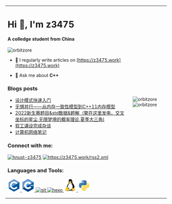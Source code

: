 <html>
<table style="margin-left: auto; margin-right: auto;">
<tr>
<td>
<h1> Hi 👋, I'm z3475 </h1>

<h4> A colledge student from China </h4>

<img src="https://komarev.com/ghpvc/?username=orbitzore&label=Profile%20views&color=0e75b6&style=flat" alt="orbitzore" />

- 📝 I regularly write articles on [https://z3475.work](https://z3475.work)

- 💬 Ask me about **C++**

<h3>  Blogs posts </h3>

<!-- BLOG-POST-LIST:START -->
- [设计模式快速入门](http://z3475.work/rebirth/2023/03/16/%E8%AE%BE%E8%AE%A1%E6%A8%A1%E5%BC%8F%E5%BF%AB%E9%80%9F%E5%85%A5%E9%97%A8/)
- [无惧并行——从内存一致性模型到C++11内存模型](http://z3475.work/rebirth/2023/03/09/%E6%97%A0%E6%83%A7%E5%B9%B6%E5%8F%911/)
- [2022新生赛题目&amp;std数据&amp;题解（鳖在这里发电，交叉坐标的星尘,无限梦境的概率理论,夏季大三角&rpar;](http://z3475.work/rebirth/2023/03/04/2022%E6%96%B0%E7%94%9F%E8%B5%9B%E9%A2%98%E7%9B%AE-std%E6%95%B0%E6%8D%AE-%E9%A2%98%E8%A7%A3%EF%BC%88%E4%BA%A4%E5%8F%89%E5%9D%90%E6%A0%87%E7%9A%84%E6%98%9F%E5%B0%98-%E6%97%A0%E9%99%90%E6%A2%A6%E5%A2%83%E7%9A%84%E6%A6%82%E7%8E%87%E7%90%86%E8%AE%BA-%E5%A4%8F%E5%AD%A3%E5%A4%A7%E4%B8%89%E8%A7%92/)
- [软工课设完成杂谈](http://z3475.work/rebirth/2023/03/03/%E8%BD%AF%E5%B7%A5%E8%AF%BE%E8%AE%BE%E5%AE%8C%E6%88%90%E6%9D%82%E8%B0%88/)
- [计算机网络笔记](http://z3475.work/rebirth/2023/02/14/%E8%AE%A1%E7%AE%97%E6%9C%BA%E7%BD%91%E7%BB%9C%E7%AC%94%E8%AE%B0/)
<!-- BLOG-POST-LIST:END -->

<h3 align="left">Connect with me:</h3>
<p align="left">
<a href="https://codeforces.com/profile/hnust-z3475" target="blank"><img align="center" src="https://raw.githubusercontent.com/rahuldkjain/github-profile-readme-generator/master/src/images/icons/Social/codeforces.svg" alt="hnust-z3475" height="30" width="40" /></a>
<a href="/https://z3475.work/rss2.xml" target="blank"><img align="center" src="https://raw.githubusercontent.com/rahuldkjain/github-profile-readme-generator/master/src/images/icons/Social/rss.svg" alt="https://z3475.work/rss2.xml" height="30" width="40" /></a>
</p>

<h3 align="left">Languages and Tools:</h3>
<p align="left"> <a href="https://www.cprogramming.com/" target="_blank" rel="noreferrer"> <img src="https://raw.githubusercontent.com/devicons/devicon/master/icons/c/c-original.svg" alt="c" width="40" height="40"/> </a> <a href="https://www.w3schools.com/cpp/" target="_blank" rel="noreferrer"> <img src="https://raw.githubusercontent.com/devicons/devicon/master/icons/cplusplus/cplusplus-original.svg" alt="cplusplus" width="40" height="40"/> </a> <a href="https://git-scm.com/" target="_blank" rel="noreferrer"> <img src="https://www.vectorlogo.zone/logos/git-scm/git-scm-icon.svg" alt="git" width="40" height="40"/> </a> <a href="hexo.io/" target="_blank" rel="noreferrer"> <img src="https://www.vectorlogo.zone/logos/hexoio/hexoio-icon.svg" alt="hexo" width="40" height="40"/> </a> <a href="https://www.linux.org/" target="_blank" rel="noreferrer"> <img src="https://raw.githubusercontent.com/devicons/devicon/master/icons/linux/linux-original.svg" alt="linux" width="40" height="40"/> </a> <a href="https://www.python.org" target="_blank" rel="noreferrer"> <img src="https://raw.githubusercontent.com/devicons/devicon/master/icons/python/python-original.svg" alt="python" width="40" height="40"/> </a> </p>
</td>

<td>
<img  src="https://github-readme-stats.vercel.app/api?username=orbitzore&show_icons=true&locale=en" alt="orbitzore" />
<img  src="https://github-readme-streak-stats.herokuapp.com/?user=orbitzore&" alt="orbitzore" />
</td>

</tr>
</table>
</html>